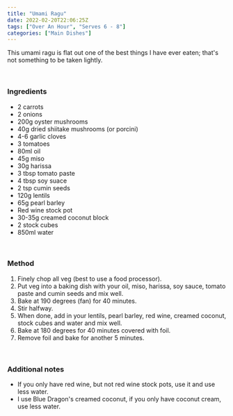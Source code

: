 ```yaml
---
title: "Umami Ragu"
date: 2022-02-20T22:06:25Z
tags: ["Over An Hour", "Serves 6 - 8"]
categories: ["Main Dishes"]
---
```

This umami ragu is flat out one of the best things I have ever eaten; that's not something to be taken lightly.
&nbsp;

&nbsp;
### Ingredients
* 2 carrots
* 2 onions
* 200g oyster mushrooms
* 40g dried shiitake mushrooms (or porcini)
* 4-6 garlic cloves
* 3 tomatoes
* 80ml oil
* 45g miso
* 30g harissa
* 3 tbsp tomato paste
* 4 tbsp soy suace
* 2 tsp cumin seeds
* 120g lentils
* 65g pearl barley
* Red wine stock pot
* 30-35g creamed coconut block
* 2 stock cubes
* 850ml water
&nbsp;

&nbsp;
### Method
1. Finely chop all veg (best to use a food processor).
2. Put veg into a baking dish with your oil, miso, harissa, soy sauce, tomato paste and cumin seeds and mix well.
3. Bake at 190 degrees (fan) for 40 minutes.
3. Stir halfway.
4. When done, add in your lentils, pearl barley, red wine, creamed coconut, stock cubes and water and mix well.
5. Bake at 180 degrees for 40 minutes covered with foil.
6. Remove foil and bake for another 5 minutes.
&nbsp;

&nbsp;
### Additional notes
* If you only have red wine, but not red wine stock pots, use it and use less water.
* I use Blue Dragon's creamed coconut, if you only have coconut cream, use less water.

